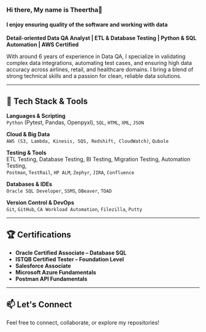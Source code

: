 ### Hi there, My name is Theertha👋
#### I enjoy ensuring quality of the software and working with data 
**Detail-oriented Data QA Analyst | ETL & Database Testing | Python & SQL Automation | AWS Certified**

With around 6 years of experience in Data QA, I specialize in validating complex data integrations, automating test cases, and ensuring high data accuracy across airlines, retail, and healthcare domains. I bring a blend of strong technical skills and a passion for clean, reliable data solutions.

---

## 🔧 Tech Stack & Tools

**Languages & Scripting**  
`Python` (Pytest, Pandas, Openpyxl), `SQL`, `HTML`, `XML`, `JSON`

**Cloud & Big Data**  
`AWS (S3, Lambda, Kinesis, SQS, Redshift, CloudWatch)`, `Qubole`

**Testing & Tools**  
ETL Testing, Database Testing, BI Testing, Migration Testing, Automation Testing,  
`Postman`, `TestRail`, `HP ALM`, `Zephyr`, `JIRA`, `Confluence`

**Databases & IDEs**  
`Oracle SQL Developer`, `SSMS`, `DBeaver`, `TOAD`

**Version Control & DevOps**  
`Git`, `GitHub`, `CA Workload Automation`, `Filezilla`, `Putty`

---

## 🏆 Certifications

- **Oracle Certified Associate – Database SQL**  
- **ISTQB Certified Tester – Foundation Level**  
- **Salesforce Associate**  
- **Microsoft Azure Fundamentals**  
- **Postman API Fundamentals**

---

## 📫 Let's Connect

Feel free to connect, collaborate, or explore my repositories!
